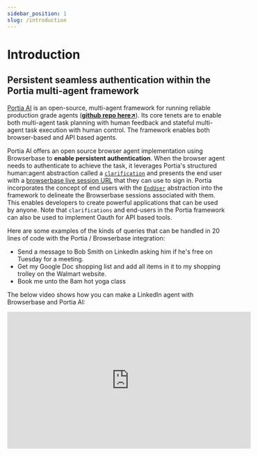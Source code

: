 ```yaml
---
sidebar_position: 1
slug: /introduction
---
```


# Introduction
## Persistent seamless authentication within the Portia multi-agent framework

<a href="https://www.portialabs.ai">Portia AI</a> is an open-source, multi-agent framework for running reliable production grade agents (<a href="https://github.com/portiaAI/portia-sdk-python">**github repo here↗**</a>). Its core tenets are to enable both multi-agent task planning with human feedback and stateful multi-agent task execution with human control. The framework enables both browser-based and API based agents.

Portia AI offers an open source browser agent implementation using Browserbase to **enable persistent authentication**. When the browser agent needs to authenticate to achieve the task, it leverages Portia's structured human:agent abstraction called a <a href="https://docs.portialabs.ai/understand-clarifications">`clarification`</a> and presents the end user with a <a href="https://docs.browserbase.com/guides/authentication#use-the-session-live-view-to-login">browserbase live session URL</a> that they can use to sign in. Portia incorporates the concept of end users with the <a href="https://docs.portialabs.ai/manage-end-users">`EndUser`</a> abstraction into the framework to delineate the Browserbase sessions associated with them. This enables developers to create powerful applications that can be used by anyone. Note that `clarifications` and end-users in the Portia framework can also be used to implement Oauth for API based tools.

Here are some examples of the kinds of queries that can be handled in 20 lines of code with the Portia / Browserbase integration:
- Send a message to Bob Smith on LinkedIn asking him if he's free on Tuesday for a meeting.
- Get my Google Doc shopping list and add all items in it to my shopping trolley on the Walmart website.
- Book me unto the 8am hot yoga class

The below video shows how you can make a LinkedIn agent with Browserbase and Portia AI:

<div style={{ position: 'relative', paddingBottom: '64.90384615384616%', height: '0' }}>
  <iframe width="560" height="315" src="https://www.youtube.com/embed/hSq8Ww-hagg?si=frZ9F3XsB8xMnYey" title="YouTube video player" frameborder="0" allow="accelerometer; autoplay; clipboard-write; encrypted-media; gyroscope; picture-in-picture; web-share" referrerpolicy="strict-origin-when-cross-origin" allowfullscreen></iframe>
</div>

